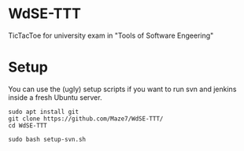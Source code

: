 # WdSE-TTT
TicTacToe for university exam in "Tools of Software Engeering"

# Setup
You can use the (ugly) setup scripts if you want to run svn and jenkins inside a fresh Ubuntu server.
```
sudo apt install git
git clone https://github.com/Maze7/WdSE-TTT/
cd WdSE-TTT

sudo bash setup-svn.sh
```
